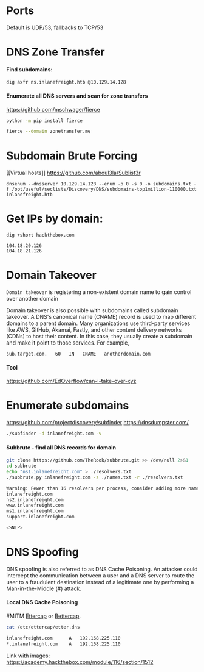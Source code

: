 # Ports
Default is UDP/53, fallbacks to TCP/53
# DNS Zone Transfer
#### Find subdomains:
```shell
dig axfr ns.inlanefreight.htb @10.129.14.128
```
#### Enumerate all DNS servers and scan for zone transfers
https://github.com/mschwager/fierce
```bash
python -m pip install fierce

fierce --domain zonetransfer.me
```
# Subdomain Brute Forcing
[[Virtual hosts]]
https://github.com/aboul3la/Sublist3r
```shell
dnsenum --dnsserver 10.129.14.128 --enum -p 0 -s 0 -o subdomains.txt -f /opt/useful/seclists/Discovery/DNS/subdomains-top1million-110000.txt inlanefreight.htb
```
# Get IPs by domain:
```shell
dig +short hackthebox.com

104.18.20.126
104.18.21.126
```
# Domain Takeover
`Domain takeover` is registering a non-existent domain name to gain control over another domain

Domain takeover is also possible with subdomains called subdomain takeover. A DNS's canonical name (CNAME) record is used to map different domains to a parent domain. Many organizations use third-party services like AWS, GitHub, Akamai, Fastly, and other content delivery networks (CDNs) to host their content. In this case, they usually create a subdomain and make it point to those services. For example,
```dns
sub.target.com.   60   IN   CNAME   anotherdomain.com
```
#### Tool
https://github.com/EdOverflow/can-i-take-over-xyz
# Enumerate subdomains
https://github.com/projectdiscovery/subfinder
https://dnsdumpster.com/
```bash
./subfinder -d inlanefreight.com -v   
```
#### Subbrute - find all DNS records for domain
```bash
git clone https://github.com/TheRook/subbrute.git >> /dev/null 2>&1
cd subbrute
echo "ns1.inlanefreight.com" > ./resolvers.txt
./subbrute.py inlanefreight.com -s ./names.txt -r ./resolvers.txt

Warning: Fewer than 16 resolvers per process, consider adding more nameservers to resolvers.txt.
inlanefreight.com
ns2.inlanefreight.com
www.inlanefreight.com
ms1.inlanefreight.com
support.inlanefreight.com

<SNIP>
```
# DNS Spoofing
DNS spoofing is also referred to as DNS Cache Poisoning.
An attacker could intercept the communication between a user and a DNS server to route the user to a fraudulent destination instead of a legitimate one by performing a Man-in-the-Middle (#) attack.
#### Local DNS Cache Poisoning 
#MITM
[Ettercap](https://www.ettercap-project.org/) or [Bettercap](https://www.bettercap.org/).
```bash
cat /etc/ettercap/etter.dns

inlanefreight.com      A   192.168.225.110
*.inlanefreight.com    A   192.168.225.110
```
Link with images: https://academy.hackthebox.com/module/116/section/1512
